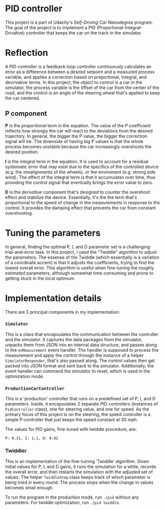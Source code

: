 # PID controller

This project is a part of Udacity's *Self-Driving Car Nanodegree* program. The
goal of the project is to implement a PID (Proportional-Integral-Drivative)
controller that keeps the car on the track in the simulator. 

# Reflection

A PID controller is a feedback loop controller continuously calculates an error
as a difference between a desired setpoint and a measured process variable, and
applies a correction based on proportional, integral, and devrivative terms. In
this project, the object to control is a car in the simulator, the process
variable is the offset of the car from the center of the road, and the control
is an angle of the steering wheel that's applied to keep the car centered. 

## P component

**P** is the *proportional* term in the equation. The value of the P coefficient
  reflects how strongly the car will react to the deviations from the desired
  trajectory. In general, the bigger the P value, the bigger the correction
  signal will be. The downside of having big P values is that the whole process
  becomes unstable because the car increasingly overshoots the desired position.
  
**I** is the *integral* term in the equation. It is used to account for a
  residual systematic error that may exist due to the specifics of the
  controlled device (e.g. the imsalignments of the wheels), or the enviroment
  (e.g. strong side wind). The effect of the integral term is that it
  accumulates over time, thus providing the control signal that eventually
  brings the error value to zero. 
  
**D** is the *derivative* component that's designed to counter the overshoot
  effect and stabilize the device. Essentially, it's the the term that's
  proportional to the speed of change in the measurements in response to the
  control. It provides the damping effect that prevents the car from constant
  overshooting. 
  
# Tuning the parameters

In general, finding the optimal P, I, and D parameter set is a challenging
trial-and-error task. In this project, I used the "Twiddle" algorithm to adjust
the parameters. The essense of the Twiddle (which essentially is a variation of
a coordinate accent) is that it adjusts the coefficients, trying to find the
lowest overall error. This algorithm is useful when fine-tuning the roughly
estimated parameters, although somewhat time-consuming and prone to getting stuck in
the local optimum.

# Implementation details

There are 3 principal components in my implementation: 

### `Simulator` 

This is a class that encapsulates the communication between the controller and
the simulator. It captures the data packages from the simulator, unpacks them
from JSON into an internal data structure, and passes along to the
`onMeasurement` event handler. The handler is supposed to process the
measurement and apply the control through the instance of a helper
`SimulatorResponder`, that's also passed along. The control values then get
packed into JSON format and sent back to the simulator. Additionally, the event
handler can command the simulator to reset, which is used in the optimization
mode.

### `ProductionCarController`

This is a 'production' controller that runs on a predefined set of P, I, and D
parameters. Inside, it encapsulates 2 separate PID controllers (instances of
`PidController` class), one for steering value, and one for speed. As the
primary focus of this project is on the steering, the speed controller is a
simple P-controller that just keeps the speed constant at 30 mph.

The values for PID gains, fine-tuned with twiddle procedure, are: 

`P: 0.31, I: 1.1, D: 0.01`

### Twiddler 

This is an implementation of the fine-tuining 'Twiddle' algorithm. Given initial
values for P, I, and D gains, it runs the simulation for a while, records the
overall error, and then restarts the simulation with the adjusted set of
values. The helper `TwiddleStep` class keeps track of which parameter is being
tried in every round. The process stops when the change in values becomes small
enough. 


To run the program in the production mode, run `./pid` without any
parameters. For twiddle optimization, run `./pid twiddle`.









